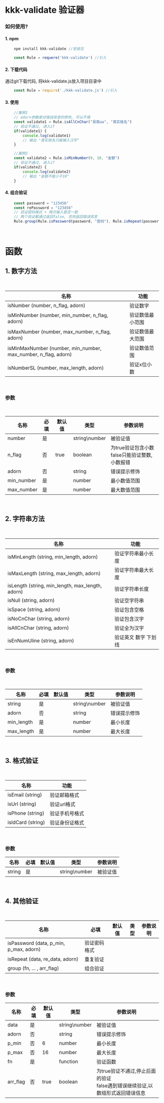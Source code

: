 
# kkk-validate 验证器

### 如何使用?

#### 1. npm
```javascript
    npm install kkk-validate //安装包

    const Rule = requere('kkk-validate') //引入
```

#### 2. 下载代码
通过git下载代码, 将kkk-validate.js放入项目目录中
```javascript
    const Rule = require('./kkk-validate.js') //引入
```

#### 3. 使用
```javascript
    //案例1
    // adorn参数是对错误信息的修饰, 可以不填
    const validate1 = Rule.isAllCnChar("吴南aa", "真实姓名")
    // 验证不通过, 进入if
    if(validate1) {
        console.log(validate1)
        // 输出 "真实姓名只能输入汉字"
    }

    //案例2
    const validate2 = Rule.isMinNumber(9, 10, "金额")
    // 验证不通过, 进入if
    if(validate2) {
        console.log(validate2)
        // 输出 "金额不能小于10"
    }
```

#### 4. 组合验证
```javascript
    const password = "123456"
    const rePassword = "123456"
    // 验证密码格式 + 两次输入是否一致
    // 两个验证都通过返回false, 否则返回错误信息
    Rule.group(Rule.isPassword(password, "密码"), Rule.isRepeat(password, rePassword, "密码"), false)
    
    
```


# 函数

## 1. 数字方法
<br>

|  名称   |  功能
|  ----  | ----
| isNumber (number, n_flag, adorn) | 验证数字
| isMinNumber (number, min_number, n_flag, adorn) | 验证数值最小范围
| isMaxNumber (number, max_number, n_flag, adorn) | 验证数值最大范围
| isMinMaxNumber (number, min_number, max_number, n_flag, adorn) | 验证数值范围
| isNumberSL (number, max_length, adorn) | 验证x位小数
<br>

### 参数
<br>

| 名称 | 必填 | 默认值 | 类型 | 参数说明
| --- | --- | --- | --- | ---
| number | 是 |  | string\number | 被验证值
| n_flag | 否 | true | boolean | 为true验证包含小数<br>false只能验证整数,小数报错
| adorn | 否 |  | string | 错误提示修饰
| min_number | 是 |  | number | 最小数值范围
| max_number | 是 |  | number | 最大数值范围
<br>

## 2. 字符串方法
<br>

|  名称   |  功能
|  ----  | ----
| isMinLength (string, min_length, adorn) | 验证字符串最小长度
| isMaxLength (string, max_length, adorn) | 验证字符串最大长度
| isLength (string, min_length, max_length, adorn) | 验证字符串长度
| isNull (string, adorn)| 验证空字符串
| isSpace (string, adorn) | 验证包含空格
| isNoCnChar (string, adorn) | 验证包含汉字
| isAllCnChar (string, adorn) | 验证全为汉字
| isEnNumUline (string, adorn) | 验证英文 数字 下划线
<br>

### 参数
<br>

| 名称 | 必填 | 默认值 | 类型 | 参数说明
| --- | --- | --- | --- | ---
| string | 是 |  | string\number | 被验证值
| adorn | 否 |  | string | 错误提示修饰
| min_length | 是 |  | number | 最小长度
| max_length | 是 |  | number | 最大长度
<br>

## 3. 格式验证
<br>

|  名称   |  功能
|  ----  | ----
| isEmail (string) | 验证邮箱格式
| isUrl (string) | 验证url格式
| isPhone (string) | 验证手机号格式
| isIdCard (string) | 验证身份证格式
<br>

### 参数
| 名称 | 必填 | 默认值 | 类型 | 参数说明
| --- | --- | --- | --- | ---
| string | 是 |  | string\number | 被验证值
<br>

## 4. 其他验证
<br>

| 名称 | 必填 | 默认值 | 类型 | 参数说明
| --- | --- | --- | --- | ---
| isPassword (data, p_min, p_max, adorn) | 验证密码格式
| isRepeat (data, re_data, adorn) | 重复验证
| group (fn, ... , arr_flag) | 组合验证
<br>

### 参数
| 名称 | 必填 | 默认值 | 类型 | 参数说明
| --- | --- | --- | --- | ---
| data | 是 |  | string\number | 被验证值
| adorn | 否 |  | string | 错误提示修饰
| p_min | 否 | 6 | number | 最小长度
| p_max | 否 | 16 | number | 最大长度
| fn | 是 |  | function | 验证函数
| arr_flag | 否 | true | boolean | 为true验证不通过,停止后面的验证<br>false遇到错误继续验证,以数组形式返回错误信息